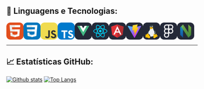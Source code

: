 ## 🚀 Linguagens e Tecnologias:

<div style="display: flex; flex-wrap: wrap">
  <img width="45" alt="Html" title="Html" src="https://raw.githubusercontent.com/tandpfun/skill-icons/65dea6c4eaca7da319e552c09f4cf5a9a8dab2c8/icons/HTML.svg" />
  <img width="45" alt="Css" title="Css" src="https://raw.githubusercontent.com/tandpfun/skill-icons/65dea6c4eaca7da319e552c09f4cf5a9a8dab2c8/icons/CSS.svg" />
  <img width="45" alt="JavaScript" title="JavaScript" src="https://github.com/tandpfun/skill-icons/raw/main/icons/JavaScript.svg" />
  <img width="45" alt="TypeScript" title="TypeScript" src="https://github.com/tandpfun/skill-icons/raw/main/icons/TypeScript.svg" />
  <img width="45" alt="Vue.js" title="Vue.js" src="https://github.com/tandpfun/skill-icons/raw/main/icons/VueJS-Dark.svg" />
  <img width="45" alt="React" title="React" src="https://github.com/tandpfun/skill-icons/raw/main/icons/React-Dark.svg" />
  <img width="45" alt="Angular" title="Angular" src="https://raw.githubusercontent.com/tandpfun/skill-icons/65dea6c4eaca7da319e552c09f4cf5a9a8dab2c8/icons/Angular-Dark.svg" />
  <img width="45" alt="Vite" title="Vite" src="https://raw.githubusercontent.com/tandpfun/skill-icons/65dea6c4eaca7da319e552c09f4cf5a9a8dab2c8/icons/Vite-Dark.svg" />
  <img width="45" alt="Linux" title="Linux" src="https://raw.githubusercontent.com/tandpfun/skill-icons/65dea6c4eaca7da319e552c09f4cf5a9a8dab2c8/icons/Linux-Dark.svg" />
  <img width="45" alt="Figma" title="Figma" src="https://raw.githubusercontent.com/tandpfun/skill-icons/65dea6c4eaca7da319e552c09f4cf5a9a8dab2c8/icons/Figma-Dark.svg" />
  <img width="45" alt="NeoVim" title="NeoVim" src="https://raw.githubusercontent.com/tandpfun/skill-icons/65dea6c4eaca7da319e552c09f4cf5a9a8dab2c8/icons/NeoVim-Dark.svg" />
</div>

---

## 📈 Estatísticas GitHub:

<a href="#">![Github stats](https://github-readme-stats.vercel.app/api?username=vitordsb&theme=blueberry&count_private=true&hide_border=true&line_height=20)</a>
<a href="#">![Top Langs](https://github-readme-stats.vercel.app/api/top-langs/?username=vitordsb&layout=compact&theme=blueberry&count_private=true&hide_border=true)</a>
